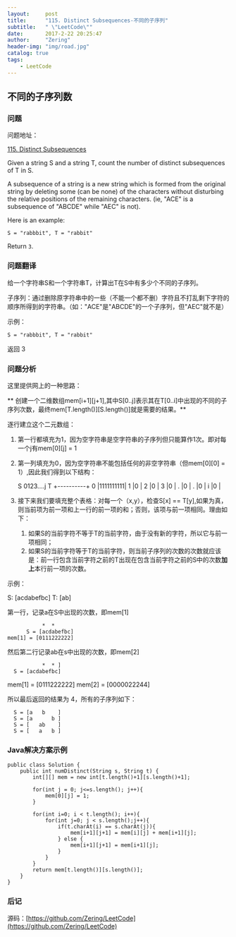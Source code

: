 ```yaml
---
layout:     post
title:      "115. Distinct Subsequences-不同的子序列"
subtitle:   " \"LeetCode\""
date:       2017-2-22 20:25:47  
author:     "Zering"
header-img: "img/road.jpg"
catalog: true
tags:
    - LeetCode
---
```


## 不同的子序列数

### 问题

问题地址：

[115. Distinct Subsequences](https://leetcode.com/problems/distinct-subsequences/?tab=Description)

Given a string S and a string T, count the number of distinct subsequences of T in S.

A subsequence of a string is a new string which is formed from the original string by deleting some (can be none) of the characters without disturbing the relative positions of the remaining characters. (ie, "ACE" is a subsequence of "ABCDE" while "AEC" is not).

Here is an example:

	S = "rabbbit", T = "rabbit"

Return `3`.

### 问题翻译

给一个字符串S和一个字符串T，计算出T在S中有多少个不同的子序列。

子序列：通过删除原字符串中的一些（不能一个都不删）字符且不打乱剩下字符的顺序所得到的字符串。（如："ACE"是"ABCDE"的一个子序列，但"AEC"就不是）

示例：

	S = "rabbbit", T = "rabbit"

返回 3

### 问题分析

这里提供网上的一种思路：

** 创建一个二维数组mem[i+1][j+1],其中S[0..j]表示其在T[0..i]中出现的不同的子序列次数，最终mem[T.length()][S.length()]就是需要的结果。**
 
逐行建立这个二元数组：

1. 第一行都填充为1，因为空字符串是空字符串的子序列但只能算作1次。即对每一个j有mem[0][j] = 1
2. 第一列填充为0，因为空字符串不能包括任何的非空字符串（但mem[0][0] = 1）,因此我们得到以下结构：

	  S 0123....j
	T +----------+
	0 |1111111111|
	1 |0         |
	2 |0         |
	3 |0         |
	. |0         |
	. |0         |
	i |0         |

3. 接下来我们要填充整个表格：对每一个（x,y），检查S[x] == T[y],如果为真，则当前项为前一项和上一行的前一项的和；否则，该项与前一项相同。理由如下：
	1. 如果S的当前字符不等于T的当前字符，由于没有新的字符，所以它与前一项相同；
	2. 如果S的当前字符等于T的当前字符，则当前子序列的次数的次数就应该是：前一行包含当前字符之前的T出现在包含当前字符之前的S中的次数**加上**本行前一项的次数。

示例：

S: [acdabefbc]  T: [ab]

第一行，记录a在S中出现的次数，即mem[1]

	           *  *
	      S = [acdabefbc]
	mem[1] = [0111222222]

然后第二行记录ab在s中出现的次数，即mem[2]

               *  * ]
      S = [acdabefbc]
mem[1] = [0111222222]
mem[2] = [0000022244]

所以最后返回的结果为 4，所有的子序列如下：

      S = [a   b    ]
      S = [a      b ]
      S = [   ab    ]
      S = [   a   b ]

### Java解决方案示例

	public class Solution {
	    public int numDistinct(String s, String t) {
	        int[][] mem = new int[t.length()+1][s.length()+1];
	        
	        for(int j = 0; j<=s.length(); j++){
	            mem[0][j] = 1;
	        }
	        
	        for(int i=0; i < t.length(); i++){
	            for(int j=0; j < s.length();j++){
	                if(t.charAt(i) == s.charAt(j)){
	                    mem[i+1][j+1] = mem[i][j] + mem[i+1][j];                    
	                } else {
	                    mem[i+1][j+1] = mem[i+1][j];
	                }
	            }
	        }
	        return mem[t.length()][s.length()];    
	    }
	}

### 后记

源码：[https://github.com/Zering/LeetCode](https://github.com/Zering/LeetCode)


